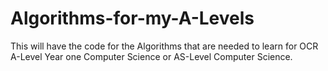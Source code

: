 # Algorithms-for-my-A-Levels
This will have the code for the Algorithms that are needed to learn for OCR A-Level Year one Computer Science or AS-Level Computer Science.
